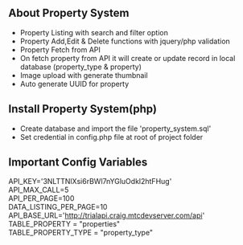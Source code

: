 
## About Property System

- Property Listing with search and filter option
- Property Add,Edit & Delete functions with jquery/php validation
- Property Fetch from API 
- On fetch property from API it will create or update record in local database (property_type & property)
- Image upload with generate thumbnail 
- Auto generate UUID for property


## Install Property System(php)

- Create database and import the file 'property_system.sql'
- Set credential in config.php file at root of project folder 


## Important Config Variables

API_KEY='3NLTTNlXsi6rBWl7nYGluOdkl2htFHug' <br />
API_MAX_CALL=5 <br />
API_PER_PAGE=100 <br />
DATA_LISTING_PER_PAGE=10 <br />
API_BASE_URL='http://trialapi.craig.mtcdevserver.com/api' <br />
TABLE_PROPERTY = "properties" <br /> 
TABLE_PROPERTY_TYPE = "property_type" <br />
